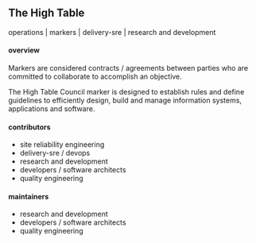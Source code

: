 ## The High Table

operations | markers | delivery-sre | research and development

#### overview

Markers are considered contracts / agreements between parties who are committed to collaborate to accomplish an objective.

The High Table Council marker is designed to establish rules and define guidelines to efficiently design, build and manage information systems, applications and software.

#### contributors

- site reliability engineering
- delivery-sre / devops
- research and development
- developers / software architects
- quality engineering

#### maintainers

- research and development
- developers / software architects
- quality engineering
